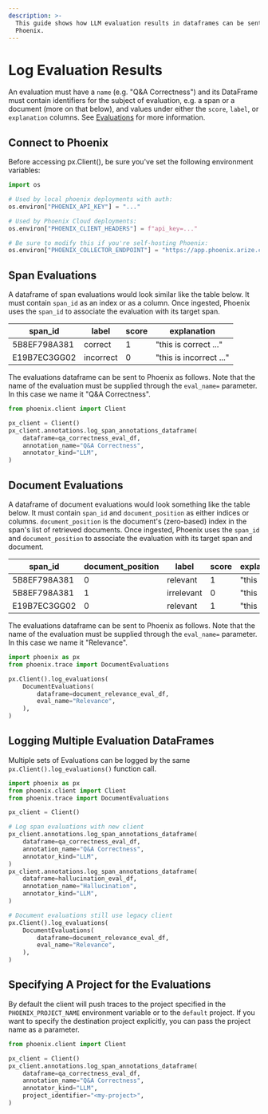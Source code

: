 ```yaml
---
description: >-
  This guide shows how LLM evaluation results in dataframes can be sent to
  Phoenix.
---
```


# Log Evaluation Results

An evaluation must have a `name` (e.g. "Q\&A Correctness") and its DataFrame must contain identifiers for the subject of evaluation, e.g. a span or a document (more on that below), and values under either the `score`, `label`, or `explanation` columns. See [Evaluations](broken-reference) for more information.

## Connect to Phoenix

Before accessing px.Client(), be sure you've set the following environment variables:

```python
import os

# Used by local phoenix deployments with auth:
os.environ["PHOENIX_API_KEY"] = "..."

# Used by Phoenix Cloud deployments:
os.environ["PHOENIX_CLIENT_HEADERS"] = f"api_key=..."

# Be sure to modify this if you're self-hosting Phoenix:
os.environ["PHOENIX_COLLECTOR_ENDPOINT"] = "https://app.phoenix.arize.com"
```

## Span Evaluations

A dataframe of span evaluations would look similar like the table below. It must contain `span_id` as an index or as a column. Once ingested, Phoenix uses the `span_id` to associate the evaluation with its target span.

<table><thead><tr><th>span_id</th><th>label</th><th data-type="number">score</th><th>explanation</th></tr></thead><tbody><tr><td>5B8EF798A381</td><td>correct</td><td>1</td><td>"this is correct ..."</td></tr><tr><td>E19B7EC3GG02</td><td>incorrect</td><td>0</td><td>"this is incorrect ..."</td></tr></tbody></table>

The evaluations dataframe can be sent to Phoenix as follows. Note that the name of the evaluation must be supplied through the `eval_name=` parameter. In this case we name it "Q\&A Correctness".

```python
from phoenix.client import Client

px_client = Client()
px_client.annotations.log_span_annotations_dataframe(
    dataframe=qa_correctness_eval_df,
    annotation_name="Q&A Correctness",
    annotator_kind="LLM",
)
```

## Document Evaluations

A dataframe of document evaluations would look something like the table below. It must contain `span_id` and `document_position` as either indices or columns. `document_position` is the document's (zero-based) index in the span's list of retrieved documents. Once ingested, Phoenix uses the `span_id` and `document_position` to associate the evaluation with its target span and document.

<table><thead><tr><th>span_id</th><th data-type="number">document_position</th><th width="109">label</th><th width="82" data-type="number">score</th><th>explanation</th></tr></thead><tbody><tr><td>5B8EF798A381</td><td>0</td><td>relevant</td><td>1</td><td>"this is ..."</td></tr><tr><td>5B8EF798A381</td><td>1</td><td>irrelevant</td><td>0</td><td>"this is ..."</td></tr><tr><td>E19B7EC3GG02</td><td>0</td><td>relevant</td><td>1</td><td>"this is ..."</td></tr></tbody></table>

The evaluations dataframe can be sent to Phoenix as follows. Note that the name of the evaluation must be supplied through the `eval_name=` parameter. In this case we name it "Relevance".

```python
import phoenix as px
from phoenix.trace import DocumentEvaluations

px.Client().log_evaluations(
    DocumentEvaluations(
        dataframe=document_relevance_eval_df,
        eval_name="Relevance",
    ),
)
```

## Logging Multiple Evaluation DataFrames

Multiple sets of Evaluations can be logged by the same `px.Client().log_evaluations()` function call.

```python
import phoenix as px
from phoenix.client import Client
from phoenix.trace import DocumentEvaluations

px_client = Client()

# Log span evaluations with new client
px_client.annotations.log_span_annotations_dataframe(
    dataframe=qa_correctness_eval_df,
    annotation_name="Q&A Correctness",
    annotator_kind="LLM",
)
px_client.annotations.log_span_annotations_dataframe(
    dataframe=hallucination_eval_df,
    annotation_name="Hallucination",
    annotator_kind="LLM",
)

# Document evaluations still use legacy client
px.Client().log_evaluations(
    DocumentEvaluations(
        dataframe=document_relevance_eval_df,
        eval_name="Relevance",
    ),
)
```

## Specifying A Project for the Evaluations

By default the client will push traces to the project specified in the `PHOENIX_PROJECT_NAME` environment variable or to the `default` project. If you want to specify the destination project explicitly, you can pass the project name as a parameter.

```python
from phoenix.client import Client

px_client = Client()
px_client.annotations.log_span_annotations_dataframe(
    dataframe=qa_correctness_eval_df,
    annotation_name="Q&A Correctness",
    annotator_kind="LLM",
    project_identifier="<my-project>",
)
```
